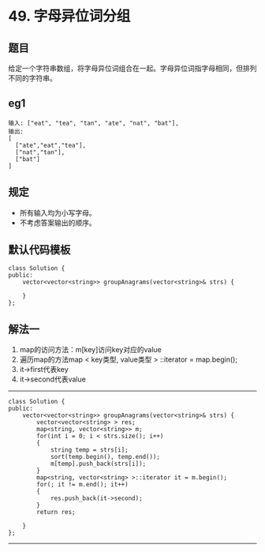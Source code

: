 # 49. 字母异位词分组
## 题目
给定一个字符串数组，将字母异位词组合在一起。字母异位词指字母相同，但排列不同的字符串。

## eg1

	输入: ["eat", "tea", "tan", "ate", "nat", "bat"],
	输出:
	[
	  ["ate","eat","tea"],
	  ["nat","tan"],
	  ["bat"]
	]

## 规定

- 所有输入均为小写字母。
- 不考虑答案输出的顺序。


## 默认代码模板

	class Solution {
	public:
	    vector<vector<string>> groupAnagrams(vector<string>& strs) {
	        
	    }
	};

## 解法一
1. map的访问方法：m[key]访问key对应的value
2. 遍历map的方法map &lt; key类型, value类型 &gt; ::iterator = map.begin();
3. it->first代表key
4. it->second代表value

---

	class Solution {
	public:
	    vector<vector<string>> groupAnagrams(vector<string>& strs) {
	        vector<vector<string> > res;
	        map<string, vector<string>> m;
	        for(int i = 0; i < strs.size(); i++)
	        {
	            string temp = strs[i];
	            sort(temp.begin(), temp.end());
	            m[temp].push_back(strs[i]);
	        }
	        map<string, vector<string> >::iterator it = m.begin();
	        for(; it != m.end(); it++)
	        {
	            res.push_back(it->second);
	        }
	        return res;
	        
	    }
	};

---


